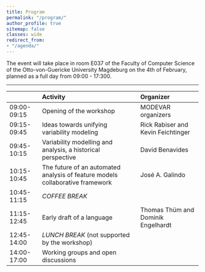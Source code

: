 ```yaml
---
title: Program
permalink: "/program/"
author_profile: true
sitemap: false
classes: wide
redirect_from:
- "/agenda/"
---
```


The event will take place in room E037 of the Faculty of Computer Science of the Otto-von-Guericke University Magdeburg on the 4th of February, planned as a full day from 09:00 - 17:300.

---

|      | Activity | Organizer |
| :--- | :---     | :---      |
| 09:00-09:15 | Opening of the workshop | MODEVAR organizers |
| 09:15-09:45 | Ideas towards unifying variability modeling | Rick Rabiser and Kevin Feichtinger |
| 09:45-10:15 | Variability modelling and analysis, a historical perspective | David Benavides |
| 10:15-10:45 | The future of an automated analysis of feature models collaborative framework | José A. Galindo |
| 10:45-11:15 | *COFFEE BREAK* | |
| 11:15-12:45 | Early draft of a language | Thomas Thüm and Dominik Engelhardt |
| 12:45-14:00 | *LUNCH BREAK* (not supported by the workshop) | |
| 14:00-17:00 | Working groups and open discussions |



